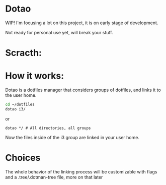 # Dotao

WIP! I'm focusing a lot on this project, it is on early stage of development.

Not ready for personal use yet, will break your stuff.

# Scracth:

# How it works:
Dotao is a dotfiles manager that considers groups of dotfiles, and links it to the user home.

```sh
cd ~/dotfiles
dotao i3/
```
or
```
dotao */ # All directories, all groups
```

Now the files inside of the i3 group are linked in your user home.

# Choices
The whole behavior of the linking process will be customizable with flags and a .tree/.dotman-tree file, more on that later
